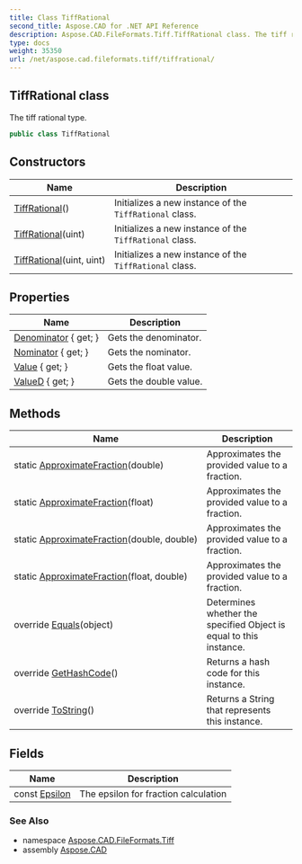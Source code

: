 ```yaml
---
title: Class TiffRational
second_title: Aspose.CAD for .NET API Reference
description: Aspose.CAD.FileFormats.Tiff.TiffRational class. The tiff rational type
type: docs
weight: 35350
url: /net/aspose.cad.fileformats.tiff/tiffrational/
---
```

## TiffRational class

The tiff rational type.

```csharp
public class TiffRational
```

## Constructors

| Name | Description |
| --- | --- |
| [TiffRational](tiffrational/#constructor)() | Initializes a new instance of the `TiffRational` class. |
| [TiffRational](tiffrational/#constructor_1)(uint) | Initializes a new instance of the `TiffRational` class. |
| [TiffRational](tiffrational/#constructor_2)(uint, uint) | Initializes a new instance of the `TiffRational` class. |

## Properties

| Name | Description |
| --- | --- |
| [Denominator](../../aspose.cad.fileformats.tiff/tiffrational/denominator/) { get; } | Gets the denominator. |
| [Nominator](../../aspose.cad.fileformats.tiff/tiffrational/nominator/) { get; } | Gets the nominator. |
| [Value](../../aspose.cad.fileformats.tiff/tiffrational/value/) { get; } | Gets the float value. |
| [ValueD](../../aspose.cad.fileformats.tiff/tiffrational/valued/) { get; } | Gets the double value. |

## Methods

| Name | Description |
| --- | --- |
| static [ApproximateFraction](../../aspose.cad.fileformats.tiff/tiffrational/approximatefraction/#approximatefraction)(double) | Approximates the provided value to a fraction. |
| static [ApproximateFraction](../../aspose.cad.fileformats.tiff/tiffrational/approximatefraction/#approximatefraction_2)(float) | Approximates the provided value to a fraction. |
| static [ApproximateFraction](../../aspose.cad.fileformats.tiff/tiffrational/approximatefraction/#approximatefraction_1)(double, double) | Approximates the provided value to a fraction. |
| static [ApproximateFraction](../../aspose.cad.fileformats.tiff/tiffrational/approximatefraction/#approximatefraction_3)(float, double) | Approximates the provided value to a fraction. |
| override [Equals](../../aspose.cad.fileformats.tiff/tiffrational/equals/)(object) | Determines whether the specified Object is equal to this instance. |
| override [GetHashCode](../../aspose.cad.fileformats.tiff/tiffrational/gethashcode/)() | Returns a hash code for this instance. |
| override [ToString](../../aspose.cad.fileformats.tiff/tiffrational/tostring/)() | Returns a String that represents this instance. |

## Fields

| Name | Description |
| --- | --- |
| const [Epsilon](../../aspose.cad.fileformats.tiff/tiffrational/epsilon/) | The epsilon for fraction calculation |

### See Also

* namespace [Aspose.CAD.FileFormats.Tiff](../../aspose.cad.fileformats.tiff/)
* assembly [Aspose.CAD](../../)


